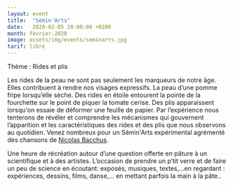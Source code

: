```yaml
---
layout: event
title:  "Sémin'Arts"
date:   2020-02-05 20:00:00 +0200
month: février-2020
image: assets/img/events/seminarts.jpg
tarif: libre
---
```


Thème : Rides et plis

Les rides de la peau ne sont pas seulement les marqueurs de notre âge. Elles contribuent à rendre nos visages expressifs. La peau d’une pomme fripe lorsqu’elle sèche. Des rides en étoile entourent la pointe de la fourchette sur le point de piquer la tomate cerise. Des plis apparaissent lorsqu'on essaie de déformer une feuille de papier. Par l’expérience nous tenterons de révéler et comprendre les mécanismes qui gouvernent l’apparition et les caractéristiques des rides et des plis que nous observons au quotidien. Venez nombreux pour un Sémin'Arts expérimental agrémenté des chansons de <a href="https://www.facebook.com/nicolas.bacchus" target="_blank" rel="noopener noreferrer">Nicolas Bacchus</a>.

Une heure de récréation autour d’une question offerte en pâture à un scientifique et à des artistes. L’occasion de prendre un p’tit verre et de faire un peu de science en écoutant: exposés, musiques, textes,…en regardant : expériences, dessins, films, danse,… en mettant parfois la main à la pâte..